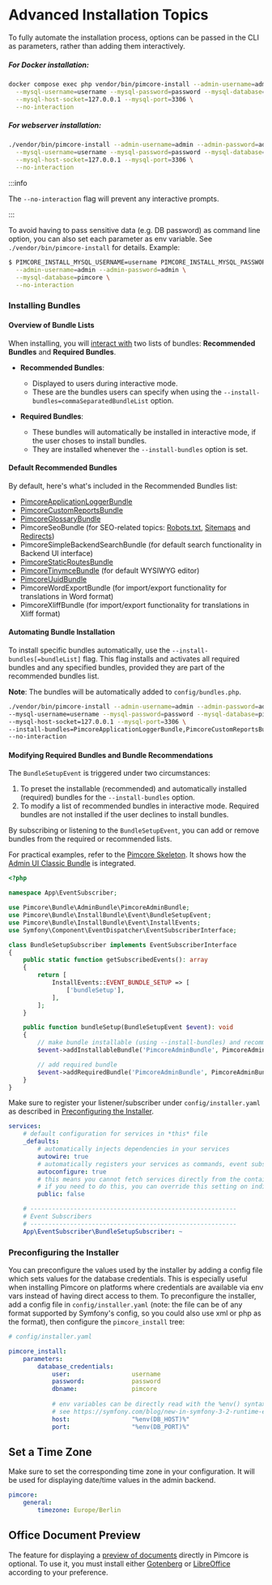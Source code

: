 # Advanced Installation Topics

To fully automate the installation process, options can be passed in the CLI as parameters, rather than adding them interactively. 

##### For Docker installation:

```bash
docker compose exec php vendor/bin/pimcore-install --admin-username=admin --admin-password=admin \
  --mysql-username=username --mysql-password=password --mysql-database=pimcore \
  --mysql-host-socket=127.0.0.1 --mysql-port=3306 \
  --no-interaction
```

##### For webserver installation:

```bash
./vendor/bin/pimcore-install --admin-username=admin --admin-password=admin \
  --mysql-username=username --mysql-password=password --mysql-database=pimcore \
  --mysql-host-socket=127.0.0.1 --mysql-port=3306 \
  --no-interaction
```

:::info

The `--no-interaction` flag will prevent any interactive prompts.

:::

To avoid having to pass sensitive data (e.g. DB password) as command line option, you can also set each parameter as env
variable. See `./vendor/bin/pimcore-install` for details. Example:

```bash
$ PIMCORE_INSTALL_MYSQL_USERNAME=username PIMCORE_INSTALL_MYSQL_PASSWORD=password ./vendor/bin/pimcore-install \
  --admin-username=admin --admin-password=admin \
  --mysql-database=pimcore \
  --no-interaction
```

### Installing Bundles

#### Overview of Bundle Lists

When installing, you will [interact with](#modifying-required-bundles-and-bundle-recommendations) two lists of
bundles: **Recommended Bundles** and **Required Bundles**.

- **Recommended Bundles**:
    - Displayed to users during interactive mode.
    - These are the bundles users can specify when using the `--install-bundles=commaSeparatedBundleList` option.

- **Required Bundles**:
    - These bundles will automatically be installed in interactive mode, if the user choses to install bundles.
    - They are installed whenever the `--install-bundles` option is set.

#### Default Recommended Bundles

By default, here's what's included in the Recommended Bundles list:

- [PimcoreApplicationLoggerBundle](../../18_Tools_and_Features/17_Application_Logger.md)
- [PimcoreCustomReportsBundle](../../18_Tools_and_Features/29_Custom_Reports.md)
- [PimcoreGlossaryBundle](../../18_Tools_and_Features/21_Glossary.md)
- PimcoreSeoBundle (for SEO-related topics: [Robots.txt](../../18_Tools_and_Features/38_Robots.txt.md), [Sitemaps](../../18_Tools_and_Features/39_Sitemaps.md) and [Redirects](../../02_MVC/04_Routing_and_URLs/04_Redirects.md))
- PimcoreSimpleBackendSearchBundle (for default search functionality in Backend UI interface)
- [PimcoreStaticRoutesBundle](../../02_MVC/04_Routing_and_URLs/02_Custom_Routes.md)
- [PimcoreTinymceBundle](https://github.com/pimcore/pimcore/blob/11.x/bundles/TinymceBundle/README.md) (for default WYSIWYG editor)
- [PimcoreUuidBundle](../../19_Development_Tools_and_Details/19_UUID_Support.md)
- PimcoreWordExportBundle (for import/export functionality for translations in Word format)
- PimcoreXliffBundle (for import/export functionality for translations in Xliff format)

#### Automating Bundle Installation

To install specific bundles automatically, use the `--install-bundles[=bundleList]` flag. This flag installs and
activates all required bundles and any specified bundles, provided they are part of the recommended bundles list.

**Note**: The bundles will be automatically added to `config/bundles.php`.

```bash
./vendor/bin/pimcore-install --admin-username=admin --admin-password=admin \
--mysql-username=username --mysql-password=password --mysql-database=pimcore \
--mysql-host-socket=127.0.0.1 --mysql-port=3306 \
--install-bundles=PimcoreApplicationLoggerBundle,PimcoreCustomReportsBundle \
--no-interaction
```

#### Modifying Required Bundles and Bundle Recommendations
The `BundleSetupEvent` is triggered under two circumstances:

1. To preset the installable (recommended) and automatically installed (required) bundles for the `--install-bundles` option.
2. To modify a list of recommended bundles in interactive mode. Required bundles are not installed if the user declines to install bundles.

By subscribing or listening to the `BundleSetupEvent`, you can add or remove bundles from the required or recommended lists.

For practical examples, refer to the [Pimcore Skeleton](https://github.com/pimcore/skeleton). It shows how the [Admin UI Classic Bundle](https://github.com/pimcore/admin-ui-classic-bundle) is integrated.

```php
<?php

namespace App\EventSubscriber;

use Pimcore\Bundle\AdminBundle\PimcoreAdminBundle;
use Pimcore\Bundle\InstallBundle\Event\BundleSetupEvent;
use Pimcore\Bundle\InstallBundle\Event\InstallEvents;
use Symfony\Component\EventDispatcher\EventSubscriberInterface;

class BundleSetupSubscriber implements EventSubscriberInterface
{
    public static function getSubscribedEvents(): array
    {
        return [
            InstallEvents::EVENT_BUNDLE_SETUP => [
                ['bundleSetup'],
            ],
        ];
    }

    public function bundleSetup(BundleSetupEvent $event): void
    {
        // make bundle installable (using --install-bundles) and recommend it in interactive installation
        $event->addInstallableBundle('PimcoreAdminBundle', PimcoreAdminBundle::class, true);

        // add required bundle
        $event->addRequiredBundle('PimcoreAdminBundle', PimcoreAdminBundle::class);
    }
}
```

Make sure to register your listener/subscriber under `config/installer.yaml` as described in [Preconfiguring the Installer](#preconfiguring-the-installer).

```yaml
services:
    # default configuration for services in *this* file
    _defaults:
        # automatically injects dependencies in your services
        autowire: true
        # automatically registers your services as commands, event subscribers, etc.
        autoconfigure: true
        # this means you cannot fetch services directly from the container via $container->get()
        # if you need to do this, you can override this setting on individual services
        public: false

    # ---------------------------------------------------------
    # Event Subscribers
    # ---------------------------------------------------------
    App\EventSubscriber\BundleSetupSubscriber: ~

```

### Preconfiguring the Installer

You can preconfigure the values used by the installer by adding a config file which sets values for the database
credentials. This is especially useful when installing Pimcore on platforms where credentials are available via env vars
instead of having direct access to them. To preconfigure the installer, add a config file in `config/installer.yaml` 
(note: the file can be of any format supported by Symfony's config, so you could also use xml or php as the format), then configure the `pimcore_install` tree:

```yaml
# config/installer.yaml

pimcore_install:
    parameters:
        database_credentials:
            user:                 username
            password:             password
            dbname:               pimcore
            
            # env variables can be directly read with the %env() syntax
            # see https://symfony.com/blog/new-in-symfony-3-2-runtime-environment-variables
            host:                 "%env(DB_HOST)%"
            port:                 "%env(DB_PORT)%"
```

## Set a Time Zone
Make sure to set the corresponding time zone in your configuration. 
It will be used for displaying date/time values in the admin backend.

```yaml
pimcore:
    general:
        timezone: Europe/Berlin
```

## Office Document Preview

The feature for displaying a [preview of documents](../../04_Assets/03_Working_with_Thumbnails/05_Document_Thumbnails.md) directly in Pimcore is optional. To use it, you must install either [Gotenberg](../../23_Installation_and_Upgrade/03_System_Setup_and_Hosting/06_Additional_Tools_Installation.md#gotenberg) or [LibreOffice](../../23_Installation_and_Upgrade/03_System_Setup_and_Hosting/06_Additional_Tools_Installation.md#libreoffice-pdftotext-inkscape-) according to your preference.
